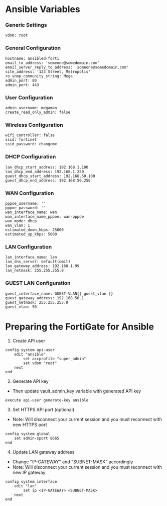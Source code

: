 # Ansible Variables
### Generic Settings
```
vdom: root
```

### General Configuration
```
hostname: ansibled-forti
email_to_address: 'someone@somedomain.com'
email_server_reply_to_address: 'someone@somedomain.com'
site_address: '123 Street, Metropolis'
ro_snmp_community_string: Mega
admin_port: 80
admin_port: 443
```

### User Configuration
```
admin_username: megaman
create_read_only_admin: false

```

### Wireless Configuration
```
wifi_controller: false
ssid: fortinet
ssid_password: changeme
```

### DHCP Configuration
```
lan_dhcp_start_address: 192.168.1.100
lan_dhcp_end_address: 192.168.1.250
guest_dhcp_start_address: 192.168.50.100
guest_dhcp_end_address: 192.168.50.250
```

### WAN Configuration
```
pppoe_username: ''
pppoe_password: ''
wan_interface_name: wan
wan_interface_name_pppoe: wan-pppoe
wan_mode: dhcp
wan_vlan: 1
estimated_down_kbps: 25000
estimated_up_kbps: 5000
```

### LAN Configuration
```
lan_interface_name: lan
lan_dns_server: default(omit)
lan_gateway_address: 192.168.1.99
lan_netmask: 255.255.255.0
```

### GUEST LAN Configuration
```
guest_interface_name: GUEST-VLAN{{ guest_vlan }}
guest_gateway_address: 192.168.50.1
guest_netmask: 255.255.255.0
guest_vlan: 50
```

# Preparing the FortiGate for Ansible
1. Create API user
```
config system api-user
    edit "ansible"
        set accprofile "super_admin"
        set vdom "root"
    next
end
```

2. Generate API key
- Then update vault_admin_key variable with generated API key
```
execute api-user generate-key ansible
```

3. Set HTTPS API port (optional)
- Note: Will disconnect your current session and you must reconnect with new HTTPS port
```
config system global
    set admin-sport 8665
end
```

4. Update LAN gateway address
- Change "IP-GATEWAY" and "SUBNET-MASK" accordingly
- Note: Will disconnect your current session and you must reconnect with new IP gateway
```
config system interface
    edit "lan"
        set ip <IP-GATEWAY> <SUBNET-MASK>
    next
end
```
